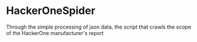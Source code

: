 # HackerOneSpider
Through the simple processing of json data, the script that crawls the scope of the HackerOne manufacturer's report
